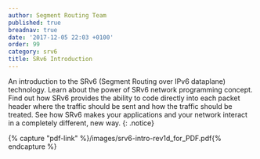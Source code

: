 ```yaml
---
author: Segment Routing Team
published: true
breadnav: true
date: '2017-12-05 22:03 +0100'
order: 99
category: srv6
title: SRv6 Introduction
---
```

An introduction to the SRv6 (Segment Routing over IPv6 dataplane) technology.
Learn about the power of SRv6 network programming concept. Find out how SRv6 provides the ability to code directly into each packet header where the traffic should be sent and how the traffic should be treated. See how SRv6 makes your applications and your network interact in a completely different, new way.
{: .notice}  

{% capture "pdf-link" %}/images/srv6-intro-rev1d_for_PDF.pdf{% endcapture %}

<script src="{{ '/assets/js/pdfobject.min.js' | relative_url }}"></script>
<div class="fitvidsignore" id="pdf"></div>
<script>PDFObject.embed(" {{ pdf-link }} ", "#pdf", {height: "21.5em", width: "31.3em"});</script>
